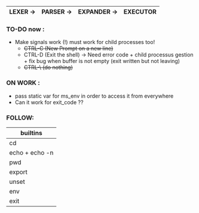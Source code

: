
|LEXER ->|PARSER ->|EXPANDER ->|EXECUTOR|
|--|--|--|--|


### TO-DO now :
- Make signals work (!) must work for child processes too!
	- ~~CTRL-C	(New Prompt on a new line)~~
	- CTRL-D	(Exit the shell) -> Need error code + child processus gestion + fix bug when buffer is not empty (exit written but not leaving)
	- ~~CTRL-\		(do nothing)~~

### ON WORK :
- pass static var for ms_env in order to access it from everywhere
- Can it work for exit_code ??

### FOLLOW:
| builtins |
|--|
| cd |
| echo + echo -n |
| pwd |
| export |
| unset |
| env |
| exit |
